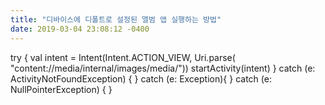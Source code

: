 ```yaml
---
title: "디바이스에 디폴트로 설정된 앨범 앱 실행하는 방법"
date: 2019-03-04 23:08:12 -0400
---
```


try {
    val intent = Intent(Intent.ACTION_VIEW, Uri.parse(
            "content://media/internal/images/media/"))
    startActivity(intent)
} catch (e: ActivityNotFoundException) {
} catch (e: Exception){
} catch (e: NullPointerException) {
}
